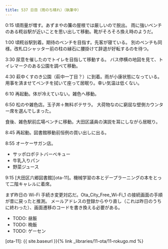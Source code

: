```yaml
---
title: 537 日目（雨のち晴れ）（執筆中）
---
```


0:15 頃雨量が増す。あずまやの簾の屋根では厳しいので脱出。
雨に強いベンチのある糀谷駅が近いことを思い出して移動。靴がそろそろ換え時のようだ。

1:00 頃糀谷駅到着。期待のベンチを目指す。先客が寝ている。
別のベンチも同様。改札口シャッター前の柱の縁石に腰掛けて辞退が好転するのを待つ。

3:30 尿意を催したのでトイレを目指して移動する。
バス停横の地図を見て、トイレマークのある公園を調べて移動。

4:30 萩中くすのき公園（萩中一丁目？）に到着。雨が小康状態になっている。
用事を済ませてベンチを拭いて座って居眠り。幸い気温は低くない。

6:10 再起動。体が冷えていない。雑色へ移動。

6:50 松のや雑色店。玉子丼＋無料ポテサラ。
大荷物なのに窮屈な壁側カウンター席を選んでしまった。

食後、雑色駅前広場ベンチに移動。大田区議員の演説を耳にしながら居眠り。

8:45 再起動。図書館移動前恒例の買い出しに出る。

8:55 オーケーサガン店。
* サッポロポテトバーベキュー
* 牛乳入りパン
* 野菜ジュース

9:15 [大田区六郷図書館][ota-11]。機械学習の本とデープラーニングの本をとって二階キャレルに着席。

まず昨日の Wi-Fi 手続き変更対応だ。Ota_City_Free_Wi-Fi_1 の接続画面の手順が昔に戻ったと推測。
メールアドレスの登録からやり直し（これは昨日のうちに終わった）、画面遷移のコードを書き換える必要がある。

* TODO: 昼飯
* TODO: 晩飯
* TODO: ゲーセン

[ota-11]: {{ site.baseurl }}{% link _libraries/11-ota/11-rokugo.md %}
